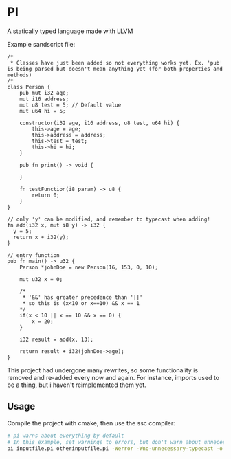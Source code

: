 # PI

A statically typed language made with LLVM

Example sandscript file:

```
/*
 * Classes have just been added so not everything works yet. Ex. 'pub' is being parsed but doesn't mean anything yet (for both properties and methods)
/*
class Person {
    pub mut i32 age;
    mut i16 address;
    mut u8 test = 5; // Default value
    mut u64 hi = 5;

    constructor(i32 age, i16 address, u8 test, u64 hi) {
        this->age = age;
        this->address = address;
        this->test = test;
        this->hi = hi;
    }

    pub fn print() -> void {

    }

    fn testFunction(i8 param) -> u8 {
        return 0;
    }
}

// only 'y' can be modified, and remember to typecast when adding!
fn add(i32 x, mut i8 y) -> i32 {
  y = 5;
  return x + i32(y);
}

// entry function
pub fn main() -> u32 {
    Person *johnDoe = new Person(16, 153, 0, 10);

    mut u32 x = 0;

    /*
     * '&&' has greater precedence than '||'
     * so this is (x<10 or x==10) && x == 1
    */
    if(x < 10 || x == 10 && x == 0) {
        x = 20;
    }
    
    i32 result = add(x, 13);

    return result + i32(johnDoe->age);
}
```

This project had undergone many rewrites, so some functionality is removed and re-added every now and again. For instance, imports used to be a thing, but i haven't reimplemented them yet.

## Usage

Compile the project with cmake, then use the ssc compiler:

```bash
# pi warns about everything by default
# In this example, set warnings to errors, but don't warn about unnecessary typecasts
pi inputfile.pi otherinputfile.pi -Werror -Wno-unnecessary-typecast -o main
```
